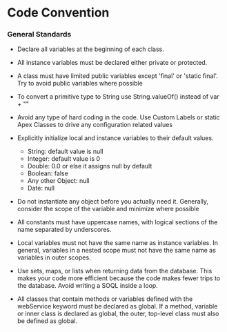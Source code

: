 # Code Convention
### General Standards

- Declare all variables at the beginning of each class. 
- All instance variables must be declared either private or protected. 
- A class must have limited public variables except 'final' or 'static final'. Try to avoid public variables where possible 
- To convert a primitive type to String use String.valueOf() instead of var + "" 
- Avoid any type of hard coding in the code. Use Custom Labels or static Apex Classes to drive any configuration related values 
- Explicitly initialize local and instance variables to their default values. 
  - String: default value is null 
  - Integer: default value is 0
  - Double: 0.0 or else it assigns null by default 
  - Boolean: false 
  - Any other Object: null 
  - Date: null 

- Do not instantiate any object before you actually need it. Generally, consider the scope of the variable and minimize where possible 
- 	All constants must have uppercase names, with logical sections of the name separated by underscores. 
- Local variables must not have the same name as instance variables. In general, variables in a nested scope must not have the same name as variables in outer scopes. 
- Use sets, maps, or lists when returning data from the database. This makes your code more efficient because the code makes fewer trips to the database. Avoid writing a SOQL inside a loop. 
- All classes that contain methods or variables defined with the webService keyword must be declared as global. If a method, variable or inner class is declared as global, the outer, top-level class must also be defined as global. 
